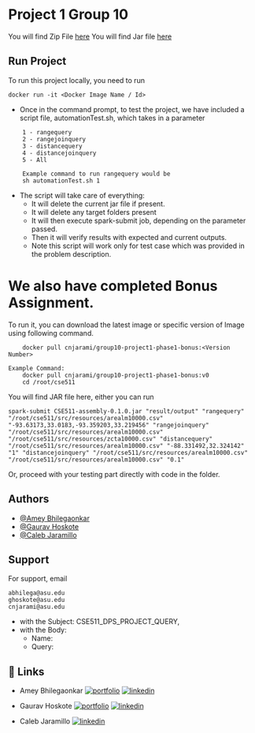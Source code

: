
# Project 1 Group 10

You will find Zip File [here](https://github.com/CSE511-SPRING-2023/Project-1-Group-10/blob/main/%5BGroup-10%5D%5BProject1%5D%5BPhase1%5D.zip)
You will find Jar file [here](https://github.com/CSE511-SPRING-2023/Project-1-Group-10/blob/main/cse511/%5BGroup-10%5D%5BProject1%5D%5BPhase1%5D.jar)
## Run Project


To run this project locally, you need to run

```
docker run -it <Docker Image Name / Id>
```
- Once in the command prompt, to test the project, we have included a script file, automationTest.sh, which takes in a parameter 
```
    1 - rangequery
    2 - rangejoinquery
    3 - distancequery
    4 - distancejoinquery
    5 - All

    Example command to run rangequery would be
    sh automationTest.sh 1
```
- The script will take care of everything:
    - It will delete the current jar file if present.
    - It will delete any target folders present
    - It will then execute spark-submit job, depending on the parameter passed.
    - Then it will verify results with expected and current outputs.
    - Note this script will work only for test case which was provided in the problem description.

# We also have completed Bonus Assignment.

To run it, you can download the latest image or specific version of Image using following command.

```
    docker pull cnjarami/group10-project1-phase1-bonus:<Version Number>

Example Command:
    docker pull cnjarami/group10-project1-phase1-bonus:v0
    cd /root/cse511
```
You will find JAR file here, either you can run 

```
spark-submit CSE511-assembly-0.1.0.jar "result/output" "rangequery" "/root/cse511/src/resources/arealm10000.csv" "-93.63173,33.0183,-93.359203,33.219456" "rangejoinquery" "/root/cse511/src/resources/arealm10000.csv" "/root/cse511/src/resources/zcta10000.csv" "distancequery" "/root/cse511/src/resources/arealm10000.csv" "-88.331492,32.324142" "1" "distancejoinquery" "/root/cse511/src/resources/arealm10000.csv" "/root/cse511/src/resources/arealm10000.csv" "0.1"
```
Or, proceed with your testing part directly with code in the folder.

## Authors

- [@Amey Bhilegaonkar](https://ameyportfolio.netlify.app/)
- [@Gaurav Hoskote](https://github.com/gauravhoskote)
- [@Caleb Jaramillo](https://www.linkedin.com/in/caleb-jaramillo-167087226/)

## Support

For support, email 

    abhilega@asu.edu
    ghoskote@asu.edu
    cnjarami@asu.edu

- with the Subject: CSE511_DPS_PROJECT_QUERY, 
- with the Body: 
    - Name:
    - Query:
## 🔗 Links

- Amey Bhilegaonkar
    [![portfolio](https://img.shields.io/badge/my_portfolio-000?style=for-the-badge&logo=ko-fi&logoColor=white)](https://ameyportfolio.netlify.app/)
    [![linkedin](https://img.shields.io/badge/linkedin-0A66C2?style=for-the-badge&logo=linkedin&logoColor=white)](https://www.linkedin.com/in/amey-bhilegaonkar-942b70125/)

- Gaurav Hoskote
    [![portfolio](https://img.shields.io/badge/my_portfolio-000?style=for-the-badge&logo=ko-fi&logoColor=white)](https://gauravhoskote.github.io/)
    [![linkedin](https://img.shields.io/badge/linkedin-0A66C2?style=for-the-badge&logo=linkedin&logoColor=white)](https://www.linkedin.com/in/gauravhoskote/)

- Caleb Jaramillo
    [![linkedin](https://img.shields.io/badge/linkedin-0A66C2?style=for-the-badge&logo=linkedin&logoColor=white)](https://www.linkedin.com/in/caleb-jaramillo-167087226/)
